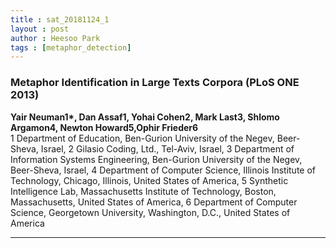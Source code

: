 ```yaml
---
title : sat_20181124_1
layout : post
author : Heesoo Park
tags : [metaphor_detection]
---
```


<h3>Metaphor Identification in Large Texts Corpora (PLoS ONE 2013)</h3>


<p>

<b>Yair Neuman1*, Dan Assaf1, Yohai Cohen2, Mark Last3, Shlomo Argamon4, Newton Howard5,Ophir Frieder6</b><br/>
1 Department of Education, Ben-Gurion University of the Negev, Beer-Sheva, Israel, 2 Gilasio Coding, Ltd., Tel-Aviv, Israel, 3 Department of Information Systems
Engineering, Ben-Gurion University of the Negev, Beer-Sheva, Israel, 4 Department of Computer Science, Illinois Institute of Technology, Chicago, Illinois, United States of
America, 5 Synthetic Intelligence Lab, Massachusetts Institute of Technology, Boston, Massachusetts, United States of America, 6 Department of Computer Science,
Georgetown University, Washington, D.C., United States of America








</p>

<hr />
<p>
</p>
